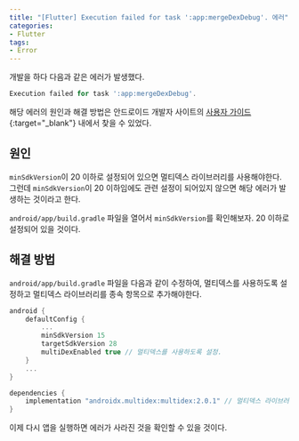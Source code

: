 ```yaml
---
title: "[Flutter] Execution failed for task ':app:mergeDexDebug'. 에러"
categories:
- Flutter
tags:
- Error
---
```


개발을 하다 다음과 같은 에러가 발생했다.

``` dart
Execution failed for task ':app:mergeDexDebug'.
```

해당 에러의 원인과 해결 방법은 안드로이드 개발자 사이트의 [사용자 가이드](https://developer.android.com/studio/build/multidex#mdex-gradle){:target="\_blank"} 내에서 찾을 수 있었다.

## 원인

`minSdkVersion`이 20 이하로 설정되어 있으면 멀티덱스 라이브러리를 사용해야한다. 그런데 `minSdkVersion`이 20 이하임에도 관련 설정이 되어있지 않으면 해당 에러가 발생하는 것이라고 한다.

`android/app/build.gradle` 파일을 열어서 `minSdkVersion`를 확인해보자. 20 이하로 설정되어 있을 것이다.

## 해결 방법

`android/app/build.gradle` 파일을 다음과 같이 수정하여, 멀티덱스를 사용하도록 설정하고 멀티덱스 라이브러리를 종속 항목으로 추가해야한다.

``` gradle
android {
    defaultConfig {
        ...
        minSdkVersion 15
        targetSdkVersion 28
        multiDexEnabled true // 멀티덱스를 사용하도록 설정.
    }
    ...
}

dependencies {
    implementation "androidx.multidex:multidex:2.0.1" // 멀티덱스 라이브러리를 종속 항목으로 추가.
}
```

이제 다시 앱을 실행하면 에러가 사라진 것을 확인할 수 있을 것이다.
